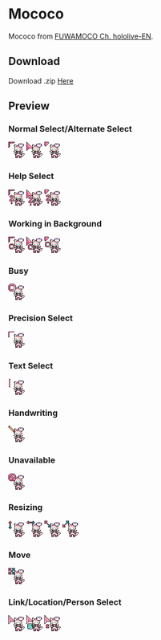 # Mococo
Mococo from [FUWAMOCO Ch. hololive-EN](https://www.youtube.com/@FUWAMOCOch).

## Download 
Download .zip [Here](https://github.com/mzntori/cursors/releases/tag/Mococo)

## Preview

### Normal Select/Alternate Select
![](raw_gifs/normal_select.gif)
![](raw_gifs/normal_select_alt1.gif)
![](raw_gifs/normal_select_alt2.gif)

### Help Select
![](raw_gifs/help_select.gif)
![](raw_gifs/help_select_alt1.gif)
![](raw_gifs/help_select_alt2.gif)

### Working in Background
![](raw_gifs/working_in_background.gif)
![](raw_gifs/working_in_background_alt1.gif)
![](raw_gifs/working_in_background_alt2.gif)

### Busy
![](raw_gifs/busy.gif)

### Precision Select
![](raw_gifs/precision_select.gif)

### Text Select
![](raw_gifs/text_select.gif)

### Handwriting
![](raw_gifs/handwriting.gif)

### Unavailable
![](raw_gifs/unavailable.gif)

### Resizing
![](raw_gifs/vertical_resize.gif)
![](raw_gifs/horizontal_resize.gif)
![](raw_gifs/diagonal_resize_1.gif)
![](raw_gifs/diagonal_resize_2.gif)

### Move
![](raw_gifs/move.gif)

### Link/Location/Person Select
![](raw_gifs/link_select.gif)
![](raw_gifs/location_select.gif)
![](raw_gifs/person_select.gif)


